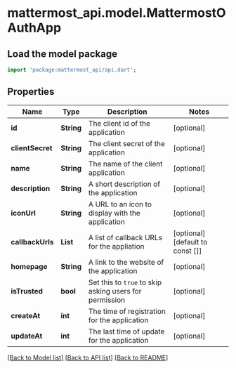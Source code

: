 # mattermost_api.model.MattermostOAuthApp

## Load the model package
```dart
import 'package:mattermost_api/api.dart';
```

## Properties
Name | Type | Description | Notes
------------ | ------------- | ------------- | -------------
**id** | **String** | The client id of the application | [optional] 
**clientSecret** | **String** | The client secret of the application | [optional] 
**name** | **String** | The name of the client application | [optional] 
**description** | **String** | A short description of the application | [optional] 
**iconUrl** | **String** | A URL to an icon to display with the application | [optional] 
**callbackUrls** | **List<String>** | A list of callback URLs for the appliation | [optional] [default to const []]
**homepage** | **String** | A link to the website of the application | [optional] 
**isTrusted** | **bool** | Set this to `true` to skip asking users for permission | [optional] 
**createAt** | **int** | The time of registration for the application | [optional] 
**updateAt** | **int** | The last time of update for the application | [optional] 

[[Back to Model list]](../README.md#documentation-for-models) [[Back to API list]](../README.md#documentation-for-api-endpoints) [[Back to README]](../README.md)


